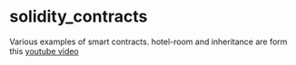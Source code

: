 # solidity_contracts
Various examples of smart contracts. hotel-room and inheritance are form this [youtube video](https://www.youtube.com/watch?v=EhPeHeoKF88&list=RDLVEhPeHeoKF88&index=5)
